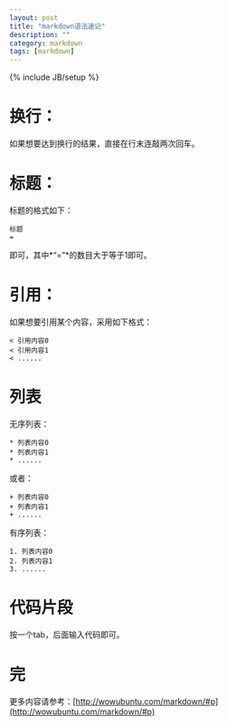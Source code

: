 ```yaml
---
layout: post
title: "markdown语法速记"
description: ""
category: markdown
tags: [markdown]
---
```

{% include JB/setup %}

换行：
=

如果想要达到换行的结果，直接在行末连敲两次回车。

标题：  
=

标题的格式如下：

	标题
	=

即可，其中*“=”*的数目大于等于1即可。

引用：  
=  
如果想要引用某个内容，采用如下格式：  

	< 引用内容0
	< 引用内容1
	< ......  

列表  
=  

无序列表：  

	* 列表内容0  
	* 列表内容1  
	* ......

或者：  

	+ 列表内容0  
	+ 列表内容1  
	+ ......

有序列表：  

	1. 列表内容0  
	2. 列表内容1  
	3. ......  

代码片段  
=  

按一个tab，后面输入代码即可。

完  
=  

更多内容请参考：[http://wowubuntu.com/markdown/#p](http://wowubuntu.com/markdown/#p)
